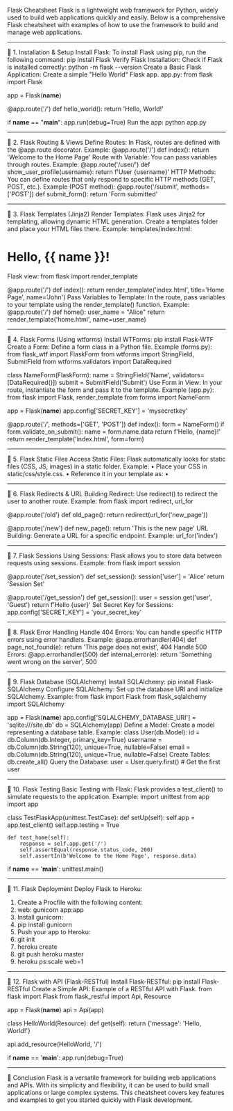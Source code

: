 Flask Cheatsheet
Flask is a lightweight web framework for Python, widely used to build web applications quickly and easily. Below is a comprehensive Flask cheatsheet with examples of how to use the framework to build and manage web applications.
________________________________________
🔹 1. Installation & Setup
Install Flask:
To install Flask using pip, run the following command:
pip install Flask
Verify Flask Installation:
Check if Flask is installed correctly:
python -m flask --version
Create a Basic Flask Application:
Create a simple "Hello World" Flask app.
app.py:
from flask import Flask

app = Flask(__name__)

@app.route('/')
def hello_world():
    return 'Hello, World!'

if __name__ == "__main__":
    app.run(debug=True)
Run the app:
python app.py
________________________________________
🔹 2. Flask Routing & Views
Define Routes:
In Flask, routes are defined with the @app.route decorator.
Example:
@app.route('/')
def index():
    return 'Welcome to the Home Page'
Route with Variable:
You can pass variables through routes.
Example:
@app.route('/user/<username>')
def show_user_profile(username):
    return f'User {username}'
HTTP Methods:
You can define routes that only respond to specific HTTP methods (GET, POST, etc.).
Example (POST method):
@app.route('/submit', methods=['POST'])
def submit_form():
    return 'Form submitted'
________________________________________
🔹 3. Flask Templates (Jinja2)
Render Templates:
Flask uses Jinja2 for templating, allowing dynamic HTML generation.
Create a templates folder and place your HTML files there.
Example: templates/index.html:
<!DOCTYPE html>
<html lang="en">
<head>
    <meta charset="UTF-8">
    <title>{{ title }}</title>
</head>
<body>
    <h1>Hello, {{ name }}!</h1>
</body>
</html>
Flask view:
from flask import render_template

@app.route('/')
def index():
    return render_template('index.html', title='Home Page', name='John')
Pass Variables to Template:
In the route, pass variables to your template using the render_template() function.
Example:
@app.route('/')
def home():
    user_name = "Alice"
    return render_template('home.html', name=user_name)
________________________________________
🔹 4. Flask Forms (Using wtforms)
Install WTForms:
pip install Flask-WTF
Create a Form:
Define a form class in a Python file.
Example (forms.py):
from flask_wtf import FlaskForm
from wtforms import StringField, SubmitField
from wtforms.validators import DataRequired

class NameForm(FlaskForm):
    name = StringField('Name', validators=[DataRequired()])
    submit = SubmitField('Submit')
Use Form in View:
In your route, instantiate the form and pass it to the template.
Example (app.py):
from flask import Flask, render_template
from forms import NameForm

app = Flask(__name__)
app.config['SECRET_KEY'] = 'mysecretkey'

@app.route('/', methods=['GET', 'POST'])
def index():
    form = NameForm()
    if form.validate_on_submit():
        name = form.name.data
        return f'Hello, {name}!'
    return render_template('index.html', form=form)
________________________________________
🔹 5. Flask Static Files
Access Static Files:
Flask automatically looks for static files (CSS, JS, images) in a static folder.
Example:
•	Place your CSS in static/css/style.css.
•	Reference it in your template as: 
•	<link rel="stylesheet" href="{{ url_for('static', filename='css/style.css') }}">
________________________________________
🔹 6. Flask Redirects & URL Building
Redirect:
Use redirect() to redirect the user to another route.
Example:
from flask import redirect, url_for

@app.route('/old')
def old_page():
    return redirect(url_for('new_page'))

@app.route('/new')
def new_page():
    return 'This is the new page'
URL Building:
Generate a URL for a specific endpoint.
Example:
url_for('index')
________________________________________
🔹 7. Flask Sessions
Using Sessions:
Flask allows you to store data between requests using sessions.
Example:
from flask import session

@app.route('/set_session')
def set_session():
    session['user'] = 'Alice'
    return 'Session Set'

@app.route('/get_session')
def get_session():
    user = session.get('user', 'Guest')
    return f'Hello {user}'
Set Secret Key for Sessions:
app.config['SECRET_KEY'] = 'your_secret_key'
________________________________________
🔹 8. Flask Error Handling
Handle 404 Errors:
You can handle specific HTTP errors using error handlers.
Example:
@app.errorhandler(404)
def page_not_found(e):
    return 'This page does not exist', 404
Handle 500 Errors:
@app.errorhandler(500)
def internal_error(e):
    return 'Something went wrong on the server', 500
________________________________________
🔹 9. Flask Database (SQLAlchemy)
Install SQLAlchemy:
pip install Flask-SQLAlchemy
Configure SQLAlchemy:
Set up the database URI and initialize SQLAlchemy.
Example:
from flask import Flask
from flask_sqlalchemy import SQLAlchemy

app = Flask(__name__)
app.config['SQLALCHEMY_DATABASE_URI'] = 'sqlite:///site.db'
db = SQLAlchemy(app)
Define a Model:
Create a model representing a database table.
Example:
class User(db.Model):
    id = db.Column(db.Integer, primary_key=True)
    username = db.Column(db.String(120), unique=True, nullable=False)
    email = db.Column(db.String(120), unique=True, nullable=False)
Create Tables:
db.create_all()
Query the Database:
user = User.query.first()  # Get the first user
________________________________________
🔹 10. Flask Testing
Basic Testing with Flask:
Flask provides a test_client() to simulate requests to the application.
Example:
import unittest
from app import app

class TestFlaskApp(unittest.TestCase):
    def setUp(self):
        self.app = app.test_client()
        self.app.testing = True

    def test_home(self):
        response = self.app.get('/')
        self.assertEqual(response.status_code, 200)
        self.assertIn(b'Welcome to the Home Page', response.data)

if __name__ == '__main__':
    unittest.main()
________________________________________
🔹 11. Flask Deployment
Deploy Flask to Heroku:
1.	Create a Procfile with the following content:
2.	web: gunicorn app:app
3.	Install gunicorn:
4.	pip install gunicorn
5.	Push your app to Heroku:
6.	git init
7.	heroku create
8.	git push heroku master
9.	heroku ps:scale web=1
________________________________________
🔹 12. Flask with API (Flask-RESTful)
Install Flask-RESTful:
pip install Flask-RESTful
Create a Simple API:
Example of a RESTful API with Flask.
from flask import Flask
from flask_restful import Api, Resource

app = Flask(__name__)
api = Api(app)

class HelloWorld(Resource):
    def get(self):
        return {'message': 'Hello, World!'}

api.add_resource(HelloWorld, '/')

if __name__ == '__main__':
    app.run(debug=True)
________________________________________
🚀 Conclusion
Flask is a versatile framework for building web applications and APIs. With its simplicity and flexibility, it can be used to build small applications or large complex systems. This cheatsheet covers key features and examples to get you started quickly with Flask development.

